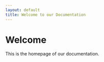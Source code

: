 ```yaml
---
layout: default
title: Welcome to our Documentation
---
```


# Welcome

This is the homepage of our documentation.
